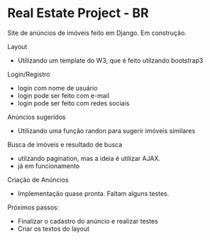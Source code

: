 # Real Estate Project - BR
Site de anúncios de imóveis feito em Django. Em construção.

Layout
- Utilizando um template do W3, que é feito utilzando bootstrap3

Login/Registro
- login com nome de usuário
- login pode ser feito com e-mail
- login pode ser feito com redes sociais

Anúncios sugeridos
- Utilizando uma função randon para sugerir imóveis similares

Busca de imóveis e resultado de busca
- utilzando pagination, mas a ideia é utilizar AJAX.
- já em funcionamento

Criação de Anúncios
- Implementação quase pronta. Faltam alguns testes.

Próximos passos:
- Finalizar o cadastro do anúncio e realizar testes
- Criar os textos do layout

 
